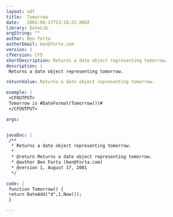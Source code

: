 ```yaml
---
layout: udf
title:  Tomorrow
date:   2001-08-17T13:16:22.000Z
library: DateLib
argString: ""
author: Ben Forta
authorEmail: ben@forta.com
version: 1
cfVersion: CF5
shortDescription: Returns a date object representing tomorrow.
description: |
 Returns a date object representing tomorrow.

returnValue: Returns a date object representing tomorrow.

example: |
 <CFOUTPUT>
 Tomorrow is #DateFormat(Tomorrow())#
 </CFOUTPUT>

args:


javaDoc: |
 /**
  * Returns a date object representing tomorrow.
  * 
  * @return Returns a date object representing tomorrow. 
  * @author Ben Forta (ben@forta.com) 
  * @version 1, August 17, 2001 
  */

code: |
 function Tomorrow() {
 return DateAdd("d",1,Now());
 }

---
```


